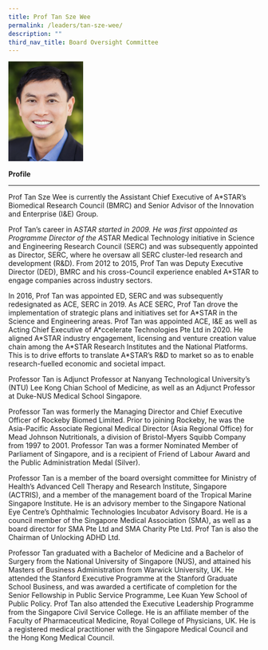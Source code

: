 ```yaml
---
title: Prof Tan Sze Wee
permalink: /leaders/tan-sze-wee/
description: ""
third_nav_title: Board Oversight Committee
---
```

<img style="width:150px" src="/images/Leaders/tan sze wee.png">

**Profile**&nbsp;

* * *

Prof Tan Sze Wee is currently the Assistant Chief Executive of A*STAR’s Biomedical Research Council (BMRC) and Senior Advisor of the Innovation and Enterprise (I&amp;E) Group.

Prof Tan’s career in A*STAR started in 2009. He was first appointed as Programme Director of the A*STAR Medical Technology initiative in Science and Engineering Research Council (SERC) and was subsequently appointed as Director, SERC, where he oversaw all SERC cluster-led research and development (R&amp;D). From 2012 to 2015, Prof Tan was Deputy Executive Director (DED), BMRC and his cross-Council experience enabled A\*STAR to engage companies across industry sectors.

In 2016, Prof Tan was appointed ED, SERC and was subsequently redesignated as ACE, SERC in 2019. As ACE SERC, Prof Tan drove the implementation of strategic plans and initiatives set for A\*STAR in the Science and Engineering areas. Prof Tan was appointed ACE, I&amp;E as well as Acting Chief Executive of A\*ccelerate Technologies Pte Ltd in 2020. He aligned A\*STAR industry engagement, licensing and venture creation value chain among the A\*STAR Research Institutes and the National Platforms. This is to drive efforts to translate A\*STAR’s R&amp;D to market so as to enable research-fuelled economic and societal impact.

Professor Tan is Adjunct Professor at Nanyang Technological University’s (NTU) Lee Kong Chian School of Medicine, as well as an Adjunct Professor at Duke-NUS Medical School Singapore.

Professor Tan was formerly the Managing Director and Chief Executive Officer of Rockeby Biomed Limited. Prior to joining Rockeby, he was the Asia-Pacific Associate Regional Medical Director (Asia Regional Office) for Mead Johnson Nutritionals, a division of Bristol-Myers Squibb Company from 1997 to 2001. Professor Tan was a former Nominated Member of Parliament of Singapore, and is a recipient of Friend of Labour Award and the Public Administration Medal (Silver).

Professor Tan is a member of the board oversight committee for Ministry of Health’s Advanced Cell Therapy and Research Institute, Singapore (ACTRIS), and a member of the management board of the Tropical Marine Singapore Institute. He is an advisory member to the Singapore National Eye Centre’s Ophthalmic Technologies Incubator Advisory Board. He is a council member of the Singapore Medical Association (SMA), as well as a board director for SMA Pte Ltd and SMA Charity Pte Ltd. Prof Tan is also the Chairman of Unlocking ADHD Ltd.

Professor Tan graduated with a Bachelor of Medicine and a Bachelor of Surgery from the National University of Singapore (NUS), and attained his Masters of Business Administration from Warwick University, UK. He attended the Stanford Executive Programme at the Stanford Graduate School Business, and was awarded a certificate of completion for the Senior Fellowship in Public Service Programme, Lee Kuan Yew School of Public Policy. Prof Tan also attended the Executive Leadership Programme from the Singapore Civil Service College. He is an affiliate member of the Faculty of Pharmaceutical Medicine, Royal College of Physicians, UK. He is a registered medical practitioner with the Singapore Medical Council and the Hong Kong Medical Council.